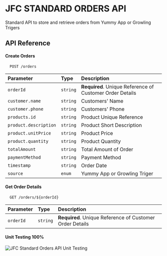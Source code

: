 
# JFC STANDARD ORDERS API

Standard API to store and retrieve orders from Yummy App or Growling Trigers



## API Reference

#### Create Orders

```http
  POST /orders
```

| Parameter | Type     | Description                |
| :-------- | :------- | :------------------------- |
| `orderId` | `string` | **Required**. Unique Reference of Customer Order Details|
| `customer.name `  | `string` | Customers' Name |
| `customer.phone `| `string` | Customers' Phone |
| `products.id` | `string` | Product Unique Reference |
|`product.description` | `string`| Product Short Description |
|`product.unitPrice` | `string`| Product Price |
|`product.quantity` | `string`| Product Quantity |
|`totalAmount` | `string`| Total Amount of Order |
|`paymentMethod` | `string`| Payment Method |
|`timestamp` | `string`| Order Date |
|`source` | `enum`| Yummy App or Growling Triger|


#### Get Order Details

```http
  GET /orders/${orderId}
```

| Parameter | Type     | Description                       |
| :-------- | :------- | :-------------------------------- |
| `orderId`      | `string` | **Required**. Unique Reference of Customer Order Details|


#### Unit Testing 100%
![JFC Standard Orders API Unit Testing](https://github.com/user-attachments/assets/721bcfef-b9c4-46cc-9394-5dc64a20774a)
